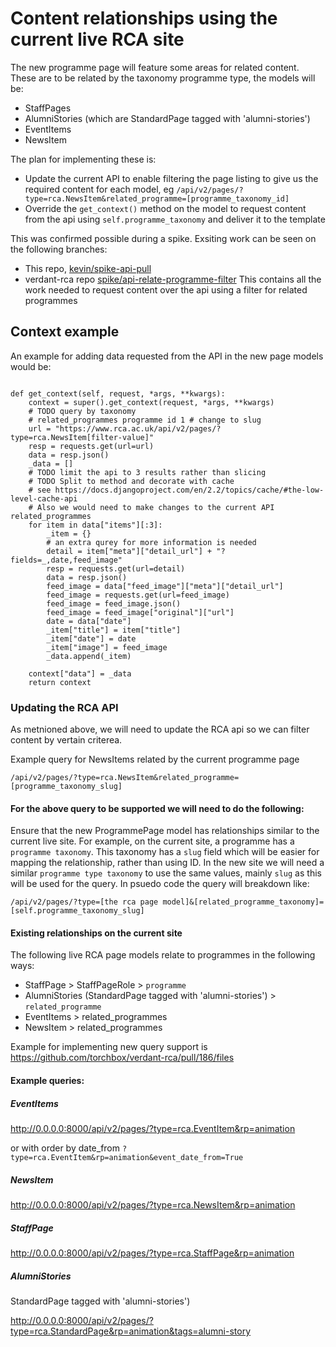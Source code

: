 # Content relationships using the current live RCA site

The new programme page will feature some areas for related content. These are to be related by the taxonomy programme type, the models will be:

- StaffPages
- AlumniStories (which are StandardPage tagged with 'alumni-stories')
- EventItems
- NewsItem

The plan for implementing these is:

- Update the current API to enable filtering the page listing to give us the required content for each model, eg
  `/api/v2/pages/?type=rca.NewsItem&related_programme=[programme_taxonomy_id]`
- Override the `get_context()` method on the model to request content from the api using `self.programme_taxonomy` and deliver it to the template

This was confirmed possible during a spike. Exsiting work can be seen on the following branches:

- This repo, [kevin/spike-api-pull](https://github.com/torchbox/rca-wagtail-2019/tree/kevin/spike-api-pull)
- verdant-rca repo [spike/api-relate-programme-filter](https://github.com/torchbox/verdant-rca/pull/186) This contains all the work needed to request content over the api using a filter for related programmes

## Context example

An example for adding data requested from the API in the new page models would be:

```

def get_context(self, request, *args, **kwargs):
    context = super().get_context(request, *args, **kwargs)
    # TODO query by taxonomy
    # related_programmes programme id 1 # change to slug
    url = "https://www.rca.ac.uk/api/v2/pages/?type=rca.NewsItem[filter-value]"
    resp = requests.get(url=url)
    data = resp.json()
    _data = []
    # TODO limit the api to 3 results rather than slicing
    # TODO Split to method and decorate with cache
    # see https://docs.djangoproject.com/en/2.2/topics/cache/#the-low-level-cache-api
    # Also we would need to make changes to the current API related_programmes
    for item in data["items"][:3]:
        _item = {}
        # an extra qurey for more information is needed
        detail = item["meta"]["detail_url"] + "?fields=_,date,feed_image"
        resp = requests.get(url=detail)
        data = resp.json()
        feed_image = data["feed_image"]["meta"]["detail_url"]
        feed_image = requests.get(url=feed_image)
        feed_image = feed_image.json()
        feed_image = feed_image["original"]["url"]
        date = data["date"]
        _item["title"] = item["title"]
        _item["date"] = date
        _item["image"] = feed_image
        _data.append(_item)

    context["data"] = _data
    return context

```

### Updating the RCA API

As metnioned above, we will need to update the RCA api so we can filter content by vertain criterea.

Example query for NewsItems related by the current programme page

```
/api/v2/pages/?type=rca.NewsItem&related_programme=[programme_taxonomy_slug]
```

#### For the above query to be supported we will need to do the following:

Ensure that the new ProgrammePage model has relationships similar to the current live site. For example, on the current site, a programme has a `programme taxonomy`. This taxonomy has a `slug` field which will be easier for mapping the relationship, rather than using ID. In the new site we will need a similar `programme type taxonomy` to use the same values, mainly `slug` as this will be used for the query. In psuedo code the query will breakdown like:

```
/api/v2/pages/?type=[the rca page model]&[related_programme_taxonomy]=[self.programme_taxonomy_slug]
```

#### Existing relationships on the current site

The following live RCA page models relate to programmes in the following ways:

- StaffPage > StaffPageRole > `programme`
- AlumniStories (StandardPage tagged with 'alumni-stories') > `related_programme`
- EventItems > related_programmes
- NewsItem > related_programmes

Example for implementing new query support is https://github.com/torchbox/verdant-rca/pull/186/files

#### Example queries:

##### EventItems

http://0.0.0.0:8000/api/v2/pages/?type=rca.EventItem&rp=animation

or with order by date_from `?type=rca.EventItem&rp=animation&event_date_from=True`

##### NewsItem

http://0.0.0.0:8000/api/v2/pages/?type=rca.NewsItem&rp=animation

##### StaffPage

http://0.0.0.0:8000/api/v2/pages/?type=rca.StaffPage&rp=animation

##### AlumniStories

StandardPage tagged with 'alumni-stories')

http://0.0.0.0:8000/api/v2/pages/?type=rca.StandardPage&rp=animation&tags=alumni-story
